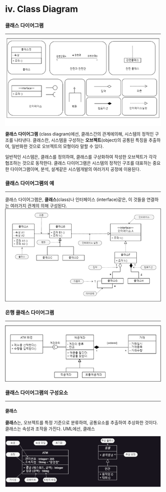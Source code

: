 # iv. Class Diagram

### 클래스 다이어그램 
-------------
<img align="center" src="../images/Class_Diagram/CD_component.drawio.png"/>

**클래스 다이어그램** (class diagram)에선, 클래스간의 관계에의해, 시스템의 정적인 구조를 나타낸다. 클래스란, 시스템을 구성하는 **오브젝트**(object)의 공통된 특징을 추출하여, 
일반화한 것으로 오브젝트의 모형이라 말할 수 있다. <br>

일반적인 시스템은, 클래스를 정의하여, 클래스를 구상화하여 작성한 오브젝트가 각각 협조하는 것으로 동작한다. 클래스 다이어그램은 시스템의 정적인 구조를 대표하는 중요한 다이어그램이며, 분석, 설계같은
시스템개발의 여러가지 공정에 이용된다.

### 클래스 다이어그램의 예
-------------------------------
클래스 다이어그램은, **클래스**(class)나 인터페이스 (interface)같은, 이 것들을 연결하는 여러가지 관계의 의해 구성된다. 
<img align="center" src="../images/Class_Diagram/CD_example.drawio.png"/> 
 
### 은행 클래스 다이어그램
--------------------------------------
<img align="center" src="../images/Class_Diagram/CD_bank.drawio.png"/>
 
### 클래스 다이어그램의 구성요소
--------------------------------------
#### 클래스
 **클래스**는, 오브젝트를 특정 기준으로 분류하여, 공통요소를 추출하여 추상화한 것이다. 클래스는 속성과 조작을 가진다.  UML에선, 클래스 <br>
 
<img align="center" src="../images/Class_Diagram/CD_Parts.drawio.png"/>
